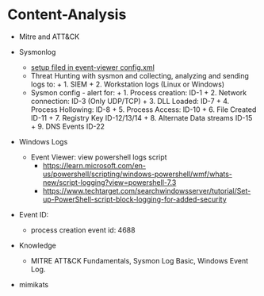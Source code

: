 # Content-Analysis

- Mitre and ATT&CK
- Sysmonlog
  * [setup filed in event-viewer config.xml](https://rootdse.org/posts/understanding-sysmon-events/#event-id-10-processaccess')
  * Threat Hunting with sysmon and collecting, analyzing and sending logs to:
	    + 1. SIEM
	    + 2. Workstation logs (Linux or Windows)
  * Sysmon config - alert for:
	    + 1. Process creation: ID-1
	    + 2. Network connection: ID-3 (Only UDP/TCP)
	    + 3. DLL Loaded: ID-7
	    + 4. Process Hollowing: ID-8
	    + 5. Process Access: ID-10
	    + 6. File Created ID-11
	    + 7. Registry Key ID-12/13/14
	    + 8. Alternate Data streams ID-15
	    + 9. DNS Events ID-22
  
- Windows Logs
  * Event Viewer: view powershell logs script
     + https://learn.microsoft.com/en-us/powershell/scripting/windows-powershell/wmf/whats-new/script-logging?view=powershell-7.3
     + https://www.techtarget.com/searchwindowsserver/tutorial/Set-up-PowerShell-script-block-logging-for-added-security
- Event ID:
  * process creation event id: 4688

- Knowledge
  * MITRE ATT&CK Fundamentals, Sysmon Log Basic, Windows Event Log.
 * mimikats 
